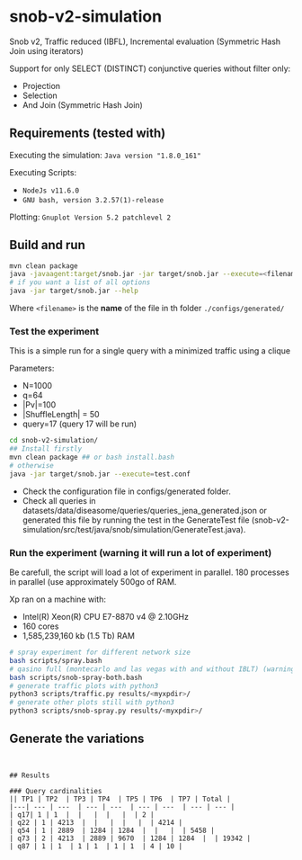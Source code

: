 # snob-v2-simulation
Snob v2, Traffic reduced (IBFL), Incremental evaluation (Symmetric Hash Join using iterators)

Support for only SELECT (DISTINCT) conjunctive queries without filter only:
- Projection
- Selection
- And Join (Symmetric Hash Join)

## Requirements (tested with)

Executing the simulation: `Java version "1.8.0_161"`

Executing Scripts: 
- `NodeJs v11.6.0`
- `GNU bash, version 3.2.57(1)-release`

Plotting: `Gnuplot Version 5.2 patchlevel 2`
 
## Build and run

```bash
mvn clean package
java -javaagent:target/snob.jar -jar target/snob.jar --execute=<filename>
# if you want a list of all options
java -jar target/snob.jar --help
```

Where `<filename>` is the **name** of the file in th folder `./configs/generated/` 


### Test the experiment

This is a simple run for a single query with a minimized traffic using a clique

Parameters:
* N=1000
* q=64
* |Pv|=100
* |ShuffleLength| = 50
* query=17 (query 17 will be run)

```bash
cd snob-v2-simulation/
## Install firstly
mvn clean package ## or bash install.bash
# otherwise
java -jar target/snob.jar --execute=test.conf
```

* Check the configuration file in configs/generated folder.
* Check all queries in datasets/data/diseasome/queries/queries_jena_generated.json
or generated this file by running the test in the GenerateTest file (snob-v2-simulation/src/test/java/snob/simulation/GenerateTest.java).
### Run the experiment (warning it will run a lot of experiment) 

Be carefull, the script will load a lot of experiment in parallel.
180 processes in parallel (use approximately 500go of RAM. 

Xp ran on a machine with:
* Intel(R) Xeon(R) CPU E7-8870 v4 @ 2.10GHz
* 160 cores
* 1,585,239,160 kb (1.5 Tb) RAM


```bash
# spray experiment for different network size
bash scripts/spray.bash
# qasino full (montecarlo and las vegas with and without IBLT) (warning it requires around 600go of ram)
bash scripts/snob-spray-both.bash
# generate traffic plots with python3
python3 scripts/traffic.py results/<myxpdir>/
# generate other plots still with python3
python3 scripts/snob-spray.py results/<myxpdir>/
```

## Generate the variations

```


## Results

### Query cardinalities
|| TP1 | TP2  | TP3 | TP4  | TP5 | TP6  | TP7 | Total |
|---| --- | ---  | --- | ---  | --- | ---  | --- | --- |
| q17| 1 | 1  |  |   |  |   |  | 2 |
| q22 | 1 | 4213  |  |   |  |   |  | 4214 |
| q54 | 1 | 2889  | 1284 | 1284  |  |   |  | 5458 |
| q73 | 2 | 4213  | 2889 | 9670  | 1284 | 1284  |  | 19342 |
| q87 | 1 | 1  | 1 | 1  | 1 | 1  | 4 | 10 |
